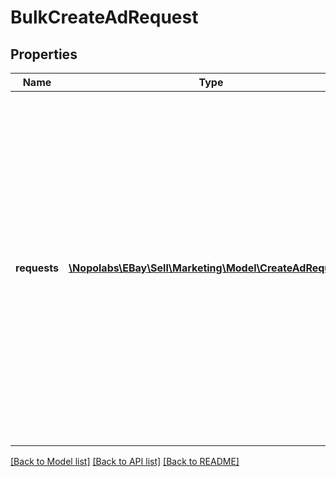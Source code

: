 # BulkCreateAdRequest

## Properties
Name | Type | Description | Notes
------------ | ------------- | ------------- | -------------
**requests** | [**\Nopolabs\EBay\Sell\Marketing\Model\CreateAdRequest[]**](CreateAdRequest.md) | An array of listing IDs and their associated bid percentages, which the request uses to create ads in bulk. This request accepts both listing IDs, as generated by the Inventory API, and an item IDs, as used in the eBay Traditional API set (e.g., the Trading and Finding APIs). Maximum: 500 IDs per call | [optional] 

[[Back to Model list]](../README.md#documentation-for-models) [[Back to API list]](../README.md#documentation-for-api-endpoints) [[Back to README]](../README.md)


